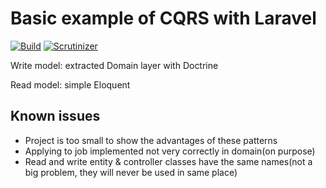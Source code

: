 # Basic example of CQRS with Laravel

[![Build][ico-build]][link-scrutinizer]
[![Scrutinizer][ico-scrutinizer]][link-scrutinizer]

Write model: extracted Domain layer with Doctrine

Read model: simple Eloquent

## Known issues

* Project is too small to show the advantages of these patterns
* Applying to job implemented not very correctly in domain(on purpose)
* Read and write entity & controller classes have the same names(not a big problem, they will never be used in same place)

[ico-scrutinizer]: https://scrutinizer-ci.com/g/adelf/freelance-example/badges/quality-score.png?b=master
[ico-build]: https://scrutinizer-ci.com/g/adelf/freelance-example/badges/build.png?b=master
[link-scrutinizer]: https://scrutinizer-ci.com/g/adelf/freelance-example/